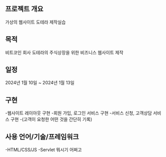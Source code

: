 ## 프로젝트 개요

가상의 웹사이트 도테라 제작실습

## 목적

비트코인 회사 도테라의 주식상장을 위한 비즈니스 웹사이트 제작

## 일정

2024년 1월 10일 ~ 2024년 1월 13일

## 구현

-웹사이트 레이아웃 구현
-회원 가입, 로그인 서비스 구현
-서비스 신청, 고객상담 서비스 구현
-(고객이 요청한 어떤 것을 간단히 기록)

## 사용 언어/기술/프레임워크

-HTML/CSS/JS
-Servlet 뭐시기 어쩌고

